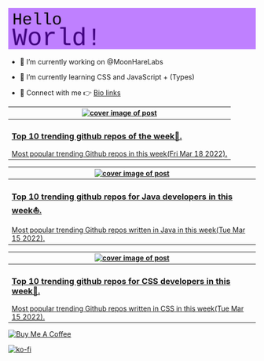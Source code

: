 [![Hello World!](https://github.com/ksenginew/ksenginew/raw/main/header.svg)](#nolink)

- 🔭 I’m currently working on @MoonHareLabs  

- 🌱 I’m currently learning CSS and JavaScript + (Types)    

- 💌 Connect with me 👉 [Bio links](https://ksengine.bio.link)

<!-- blog  posts start -->
<a href="https://dev.to/ksengine/top-10-trending-github-repos-of-the-week-4mmc">
<table>
<thead>
<tr>
<th>
<img src="https://res.cloudinary.com/practicaldev/image/fetch/s--1tmFme9i--/c_imagga_scale,f_auto,fl_progressive,h_420,q_auto,w_1000/https://images.unsplash.com/photo-1566241440091-ec10de8db2e1%3Fcrop%3Dentropy%26cs%3Dtinysrgb%26fit%3Dmax%26fm%3Djpg%26ixid%3DMnwyODI4ODF8MHwxfHJhbmRvbXx8fHx8fHx8fDE2NDc2MDM0MzQ%26ixlib%3Drb-1.2.1%26q%3D80%26w%3D1080" alt="cover image of post" width="500px" height="auto"/>
</th>
</tr>
</thead>
<tbody>
<tr>
<td>
<h3>Top 10 trending github repos of the week👊.</h3>
Most popular trending Github repos in this week(Fri Mar 18 2022).
</td>
</tr>
</tbody>
</table>
</a>



<a href="https://dev.to/ksengine/top-10-trending-github-repos-for-java-developers-in-this-week-78m">
<table>
<thead>
<tr>
<th>
<img src="https://res.cloudinary.com/practicaldev/image/fetch/s--RAHLGg5K--/c_imagga_scale,f_auto,fl_progressive,h_420,q_auto,w_1000/https://images.unsplash.com/photo-1484157239365-80e635261db7%3Fcrop%3Dentropy%26cs%3Dtinysrgb%26fit%3Dmax%26fm%3Djpg%26ixid%3DMnwyODI4ODF8MHwxfHJhbmRvbXx8fHx8fHx8fDE2NDczNDQxNzI%26ixlib%3Drb-1.2.1%26q%3D80%26w%3D1080" alt="cover image of post" width="500px" height="auto"/>
</th>
</tr>
</thead>
<tbody>
<tr>
<td>
<h3>Top 10 trending github repos for Java developers in this week⛵.</h3>
Most popular trending Github repos written in Java in this week(Tue Mar 15 2022).
</td>
</tr>
</tbody>
</table>
</a>



<a href="https://dev.to/ksengine/top-10-trending-github-repos-for-css-developers-in-this-week-13ig">
<table>
<thead>
<tr>
<th>
<img src="https://res.cloudinary.com/practicaldev/image/fetch/s--E_W5ouyW--/c_imagga_scale,f_auto,fl_progressive,h_420,q_auto,w_1000/https://images.unsplash.com/photo-1485487656106-d6aa01db3271%3Fcrop%3Dentropy%26cs%3Dtinysrgb%26fit%3Dmax%26fm%3Djpg%26ixid%3DMnwyODI4ODF8MHwxfHJhbmRvbXx8fHx8fHx8fDE2NDczNDM5NTU%26ixlib%3Drb-1.2.1%26q%3D80%26w%3D1080" alt="cover image of post" width="500px" height="auto"/>
</th>
</tr>
</thead>
<tbody>
<tr>
<td>
<h3>Top 10 trending github repos for CSS developers in this week🐍.</h3>
Most popular trending Github repos written in CSS in this week(Tue Mar 15 2022).
</td>
</tr>
</tbody>
</table>
</a>
<!-- blog  posts end -->

<a href="https://www.buymeacoffee.com/ksengine">
  <img src="https://cdn.buymeacoffee.com/buttons/v2/default-yellow.png" alt="Buy Me A Coffee" width="200px" height="auto"/>
</a>

[![ko-fi](https://ko-fi.com/img/githubbutton_sm.svg)](https://ko-fi.com/D1D473BME)
